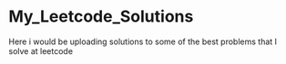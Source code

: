 # My_Leetcode_Solutions
Here i would be uploading solutions to some of the best problems that I solve at leetcode 
